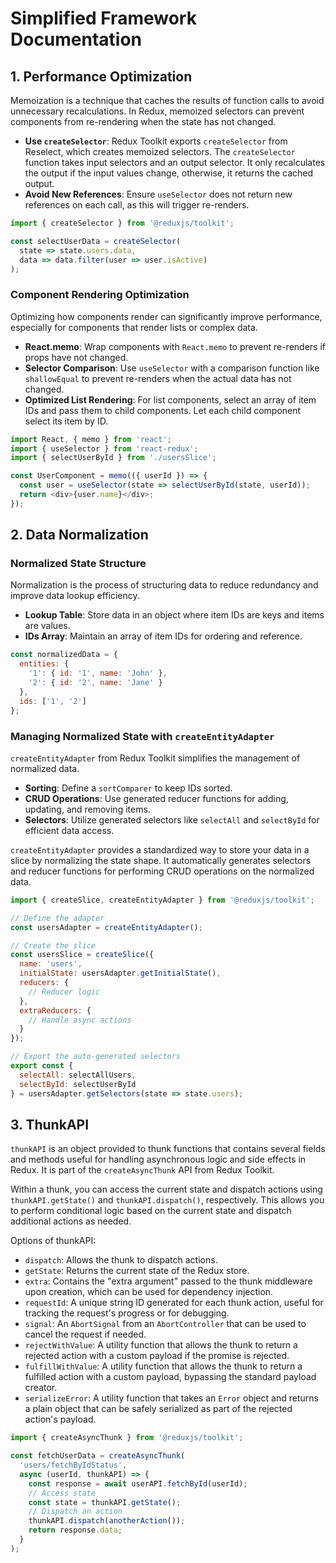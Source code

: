 # Simplified Framework Documentation

## 1. Performance Optimization

Memoization is a technique that caches the results of function calls to avoid unnecessary recalculations. In Redux, memoized selectors can prevent components from re-rendering when the state has not changed.

- **Use `createSelector`**: Redux Toolkit exports `createSelector` from Reselect, which creates memoized selectors.
  The `createSelector` function takes input selectors and an output selector. It only recalculates the output if the input values change, otherwise, it returns the cached output.
- **Avoid New References**: Ensure `useSelector` does not return new references on each call, as this will trigger re-renders.

```javascript
import { createSelector } from '@reduxjs/toolkit';

const selectUserData = createSelector(
  state => state.users.data,
  data => data.filter(user => user.isActive)
);
```

### Component Rendering Optimization

Optimizing how components render can significantly improve performance, especially for components that render lists or complex data.

- **React.memo**: Wrap components with `React.memo` to prevent re-renders if props have not changed.
- **Selector Comparison**: Use `useSelector` with a comparison function like `shallowEqual` to prevent re-renders when the actual data has not changed.
- **Optimized List Rendering**: For list components, select an array of item IDs and pass them to child components. Let each child component select its item by ID.

```javascript
import React, { memo } from 'react';
import { useSelector } from 'react-redux';
import { selectUserById } from './usersSlice';

const UserComponent = memo(({ userId }) => {
  const user = useSelector(state => selectUserById(state, userId));
  return <div>{user.name}</div>;
});
```

## 2. Data Normalization

### Normalized State Structure

Normalization is the process of structuring data to reduce redundancy and improve data lookup efficiency.

- **Lookup Table**: Store data in an object where item IDs are keys and items are values.
- **IDs Array**: Maintain an array of item IDs for ordering and reference.

```javascript
const normalizedData = {
  entities: {
    '1': { id: '1', name: 'John' },
    '2': { id: '2', name: 'Jane' }
  },
  ids: ['1', '2']
};
```

### Managing Normalized State with `createEntityAdapter`

`createEntityAdapter` from Redux Toolkit simplifies the management of normalized data.

- **Sorting**: Define a `sortComparer` to keep IDs sorted.
- **CRUD Operations**: Use generated reducer functions for adding, updating, and removing items.
- **Selectors**: Utilize generated selectors like `selectAll` and `selectById` for efficient data access.


`createEntityAdapter` provides a standardized way to store your data in a slice by normalizing the state shape. It automatically generates selectors and reducer functions for performing CRUD operations on the normalized data.

```javascript
import { createSlice, createEntityAdapter } from '@reduxjs/toolkit';

// Define the adapter
const usersAdapter = createEntityAdapter();

// Create the slice
const usersSlice = createSlice({
  name: 'users',
  initialState: usersAdapter.getInitialState(),
  reducers: {
    // Reducer logic
  },
  extraReducers: {
    // Handle async actions
  }
});

// Export the auto-generated selectors
export const {
  selectAll: selectAllUsers,
  selectById: selectUserById
} = usersAdapter.getSelectors(state => state.users);
```

## 3. ThunkAPI

`thunkAPI` is an object provided to thunk functions that contains several fields and methods useful for handling asynchronous logic and side effects in Redux. It is part of the `createAsyncThunk` API from Redux Toolkit.

Within a thunk, you can access the current state and dispatch actions using `thunkAPI.getState()` and `thunkAPI.dispatch()`, respectively. This allows you to perform conditional logic based on the current state and dispatch additional actions as needed.

Options of thunkAPI:
- `dispatch`: Allows the thunk to dispatch actions.
- `getState`: Returns the current state of the Redux store.
- `extra`: Contains the "extra argument" passed to the thunk middleware upon creation, which can be used for dependency injection.
- `requestId`: A unique string ID generated for each thunk action, useful for tracking the request's progress or for debugging.
- `signal`: An `AbortSignal` from an `AbortController` that can be used to cancel the request if needed.
- `rejectWithValue`: A utility function that allows the thunk to return a rejected action with a custom payload if the promise is rejected.
- `fulfillWithValue`: A utility function that allows the thunk to return a fulfilled action with a custom payload, bypassing the standard payload creator.
- `serializeError`: A utility function that takes an `Error` object and returns a plain object that can be safely serialized as part of the rejected action's payload.

```javascript
import { createAsyncThunk } from '@reduxjs/toolkit';

const fetchUserData = createAsyncThunk(
  'users/fetchByIdStatus',
  async (userId, thunkAPI) => {
    const response = await userAPI.fetchById(userId);
    // Access state
    const state = thunkAPI.getState();
    // Dispatch an action
    thunkAPI.dispatch(anotherAction());
    return response.data;
  }
);
```



